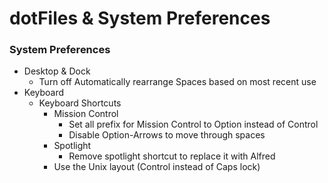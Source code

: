# dotFiles & System Preferences

### System Preferences

- Desktop & Dock
	- Turn off Automatically rearrange Spaces based on most recent use
- Keyboard
	- Keyboard Shortcuts
		- Mission Control
			- Set all prefix for Mission Control to Option instead of Control
			- Disable Option-Arrows to move through spaces
		- Spotlight
			- Remove spotlight shortcut to replace it with Alfred
        - Use the Unix layout (Control instead of Caps lock)
